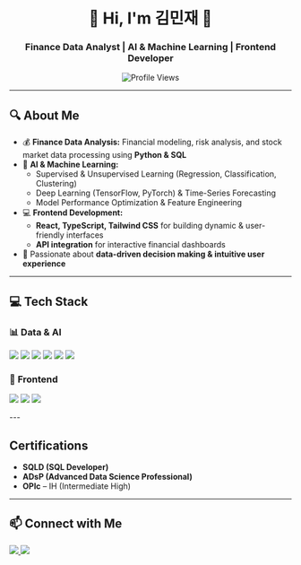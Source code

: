 <h1 align="center">🚀 Hi, I'm 김민재 👋</h1>
<h3 align="center">Finance Data Analyst | AI & Machine Learning | Frontend Developer</h3>

<p align="center">
  <img src="https://komarev.com/ghpvc/?username=your-github-username&label=Profile%20Views&color=0e75b6&style=flat" alt="Profile Views" />
</p>

---

## 🔍 About Me
- 💰 **Finance Data Analysis:** Financial modeling, risk analysis, and stock market data processing using **Python & SQL**  
- 🤖 **AI & Machine Learning:**  
  - Supervised & Unsupervised Learning (Regression, Classification, Clustering)  
  - Deep Learning (TensorFlow, PyTorch) & Time-Series Forecasting  
  - Model Performance Optimization & Feature Engineering  
- 💻 **Frontend Development:**  
  - **React, TypeScript, Tailwind CSS** for building dynamic & user-friendly interfaces  
  - **API integration** for interactive financial dashboards  
- 🎯 Passionate about **data-driven decision making & intuitive user experience**  

---

## 💻 Tech Stack
### 📊 **Data & AI**
<p align="left">
  <img src="https://img.shields.io/badge/Python-3776AB?style=flat-square&logo=python&logoColor=white" />
  <img src="https://img.shields.io/badge/SQL-4479A1?style=flat-square&logo=postgresql&logoColor=white" />
  <img src="https://img.shields.io/badge/Pandas-150458?style=flat-square&logo=pandas&logoColor=white" />
  <img src="https://img.shields.io/badge/ScikitLearn-F7931E?style=flat-square&logo=scikit-learn&logoColor=white" />
  <img src="https://img.shields.io/badge/TensorFlow-FF6F00?style=flat-square&logo=tensorflow&logoColor=white" />
  <img src="https://img.shields.io/badge/PyTorch-EE4C2C?style=flat-square&logo=pytorch&logoColor=white" />
</p>

### 🎨 **Frontend**
<p align="left">
  <img src="https://img.shields.io/badge/React-61DAFB?style=flat-square&logo=react&logoColor=black" />
  <img src="https://img.shields.io/badge/TypeScript-3178C6?style=flat-square&logo=typescript&logoColor=white" />
  <img src="https://img.shields.io/badge/TailwindCSS-06B6D4?style=flat-square&logo=tailwindcss&logoColor=white" />
</p>
---

## Certifications
- **SQLD (SQL Developer)**
- **ADsP (Advanced Data Science Professional)**
- **OPIc** – IH (Intermediate High)

---

## 📫 Connect with Me
<p align="left">
  <a href="https://linkedin.com/in/민재-김-707232309/" target="blank">
    <img src="https://img.shields.io/badge/LinkedIn-0077B5?style=flat-square&logo=linkedin&logoColor=white" />
  </a>
  <a href="mailto:kgm12024028@gmail.com">
    <img src="https://img.shields.io/badge/Gmail-D14836?style=flat-square&logo=gmail&logoColor=white" />
  </a>
</p>
